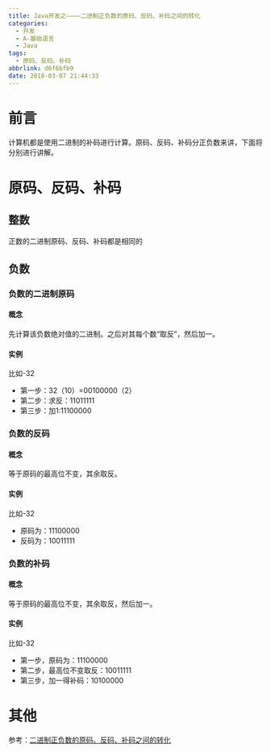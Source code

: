 ```yaml
---
title: Java开发之————二进制正负数的原码、反码、补码之间的转化
categories:
  - 开发
  - A-基础语言
  - Java
tags:
  - 原码、反码、补码
abbrlink: d6f6bfb9
date: 2018-03-07 21:44:33
---
```

# 前言 
计算机都是使用二进制的补码进行计算。原码、反码、补码分正负数来讲，下面将分别进行讲解。  

<!--more--> 

# 原码、反码、补码

## 整数 
正数的二进制原码、反码、补码都是相同的
## 负数
### 负数的二进制原码
#### 概念
先计算该负数绝对值的二进制。之后对其每个数“取反”，然后加一。
#### 实例
比如-32

- 第一步：32（10）=00100000（2）
- 第二步：求反：11011111
- 第三步：加1:11100000

### 负数的反码
#### 概念
等于原码的最高位不变，其余取反。
#### 实例
比如-32

- 原码为：11100000
- 反码为：10011111

### 负数的补码
#### 概念 
等于原码的最高位不变，其余取反，然后加一。
#### 实例 
比如-32

- 第一步，原码为：11100000
- 第二步，最高位不变取反：10011111
- 第三步，加一得补码：10100000

# 其他
参考：[二进制正负数的原码、反码、补码之间的转化][1]  

[1]: https://www.cnblogs.com/red-code/p/6520462.html